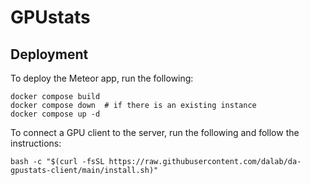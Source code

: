 # GPUstats

## Deployment

To deploy the Meteor app, run the following:
```
docker compose build
docker compose down  # if there is an existing instance
docker compose up -d
```

To connect a GPU client to the server, run the following and follow the instructions:
```
bash -c "$(curl -fsSL https://raw.githubusercontent.com/dalab/da-gpustats-client/main/install.sh)"
```
